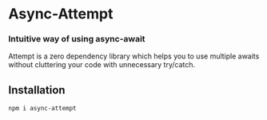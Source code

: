 # Async-Attempt
### Intuitive way of using async-await

Attempt is a zero dependency library which helps you to use multiple awaits without cluttering your code with unnecessary try/catch.

## Installation
```
npm i async-attempt
```